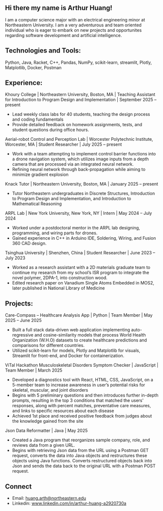 ## Hi there my name is Arthur Huang!

I am a computer science major with an electrical engineering minor at Northeastern University. I am a very adventurous and team oriented individual who is eager to embark on new projects and opportunites regarding software development and artificial intelligence.

## Technologies and Tools:  

Python, Java, Racket, C++, Pandas, NumPy, scikit-learn, streamlit, Plotly, Matplotlib, Docker, Postman

## Experience: 

Khoury College | Northeastern University, Boston, MA | Teaching Assistant for Introduction to Program Design and Implementation | September 2025 – present

  * Lead weekly class labs for 40 students, teaching the design process and coding fundamentals
  * Provide detailed feedback on homework assignments, tests, and student questions during office hours.

Aerial-robot Control and Perception Lab | Worcester Polytechnic Institute, Worcester, MA | Student Researcher | July 2025 – present

  * Work with a team attempting to implement control barrier functions into a drone navigation system, which utilizes image inputs from a depth camera that are processed via     an integrated neural network. 
  * Refining neural network through back-propagation while aiming to minimize gradient explosion

Knack Tutor | Northeastern University, Boston, MA	| January 2025 – present
  * Tutor Northeastern undergraduates in Discrete Structures, Introduction to Program Design and Implementation, and Introduction to Mathematical Reasoning 

ARPL Lab | New York University, New York, NY | Intern | May 2024 – July 2024

  * Worked under a postdoctoral mentor in the ARPL lab designing, programming, and wiring parts for drones.
  * Gained experience in C++ in Arduino IDE, Soldering, Wiring, and Fusion 360 CAD design.

Tsinghua University | Shenzhen, China | Student Researcher | June 2023 – July 2023
  * Worked as a research assistant with a 2D materials graduate team to continue my research from my school’s ISR program to integrate the novel polymer, 2DPA-1, into construction wood.
  * Edited research paper on Vanadium Single Atoms Embedded in MOS2, later published in National Library of Medicine

## Projects:

Care-Compass – Healthcare Analysis App |  Python | Team Member | May 2025 – June 2025
  * Built a full stack data-driven web application implementing auto-regressive and cosine-similarity models that process World Health Organization (W.H.O) datasets to create healthcare predictions and comparisons for different countries.
  * Utilized scikit-learn for models, Plotly and Matplotlib for visuals, Streamlit for front-end, and Docker for containerization.

ViTal Hackathon Musculoskeletal Disorders Symptom Checker | JavaScript | Team Member | March 2025
  * Developed a diagnostics tool with React, HTML, CSS, JavaScript, on a 5-member team to increase awareness in user’s potential risks for skeletal, muscular, and joint disorders
  * Begins with 5 preliminary questions and then introduces further in-depth prompts, resulting in the top 3 conditions that matched the users' responses, along with percent matches, preventative care measures, and links to specific resources about each disease
  * Achieved 1st place and received positive feedback from judges about the knowledge gained from the site

Json Data Reformatter | Java | May 2025
* Created a Java program that reorganizes sample company, role, and reviews data from a given URL.
* Begins with retrieving Json data from the URL using a Postman GET request, converts the data into Java objects and restructures these objects using Java functions. Converts restructured objects back into Json and sends the data back to the original URL with a Postman POST request.


## Connect

  * Email: huang.arth@northeastern.edu
  * Linkedin: www.linkedin.com/in/arthur-huang-a2920730a









<!--
**Arthur-T-Huang/Arthur-T-Huang** is a ✨ _special_ ✨ repository because its `README.md` (this file) appears on your GitHub profile.

Here are some ideas to get you started:

- 🔭 I’m currently working on learning the fundamentals of programing through racket and also the basics of python
and its uses in interpreting gyroscope data from drones in the NU Robotics Space Drone project.
- 🌱 I’m currently learning ...
- 👯 I’m looking to collaborate on ...
- 🤔 I’m looking for help with ...
- 💬 Ask me about ...
- 📫 How to reach me: ...
- 😄 Pronouns: ...
- ⚡ Fun fact: ...
-->
